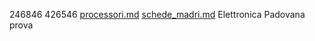 246846
426546
[processori.md](processori.md)
[schede_madri.md](schede_madri.md)
Elettronica Padovana
prova
